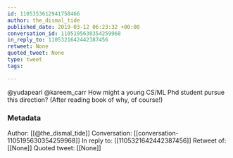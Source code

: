 ```yaml
---
id: 1105353612941758466
author: the_dismal_tide
published_date: 2019-03-12 06:23:32 +00:00
conversation_id: 1105195630354259968
in_reply_to: 1105321642442387456
retweet: None
quoted_tweet: None
type: tweet
tags:

---
```


@yudapearl @kareem_carr How might a young CS/ML Phd student pursue this direction? (After reading book of why, of course!)

### Metadata

Author: [[@the_dismal_tide]]
Conversation: [[conversation-1105195630354259968]]
In reply to: [[1105321642442387456]]
Retweet of: [[None]]
Quoted tweet: [[None]]
